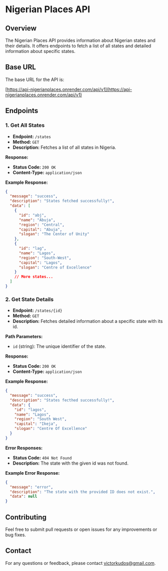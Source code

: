 # Nigerian Places API

## Overview

The Nigerian Places API provides information about Nigerian states and their details. It offers endpoints to fetch a list of all states and detailed information about specific states.

## Base URL

The base URL for the API is:

[https://api-nigerianplaces.onrender.com/api/v1](https://api-nigerianplaces.onrender.com/api/v1)

## Endpoints

### 1. Get All States

- **Endpoint:** `/states`
- **Method:** `GET`
- **Description:** Fetches a list of all states in Nigeria.

**Response:**

- **Status Code:** `200 OK`
- **Content-Type:** `application/json`

**Example Response:**

```json
{
  "message": "success",
  "description": "States fetched successfully!",
  "data": [
    {
      "id": "abj",
      "name": "Abuja",
      "region": "Central",
      "capital": "Abuja",
      "slogan": "The Center of Unity"
    },
    {
      "id": "lag",
      "name": "Lagos",
      "region": "South-West",
      "capital": "Lagos",
      "slogan": "Centre of Excellence"
    }
    // More states...
  ]
}
```

### 2. Get State Details

- **Endpoint:** `/states/{id}`
- **Method:** `GET`
- **Description:** Fetches detailed information about a specific state with its id.

**Path Parameters:**

- `id` (string): The unique identifier of the state.

**Response:**

- **Status Code:** `200 OK`
- **Content-Type:** `application/json`

**Example Response:**

```json
{
  "message": "success",
  "description": "States fecthed successfully!",
  "data": {
    "id": "lagos",
    "name": "Lagos",
    "region": "South West",
    "capital": "Ikeja",
    "slogan": "Centre Of Excellence"
  }
}
```

**Error Responses:**

- **Status Code:** `404 Not Found`
- **Description:** The state with the given id was not found.

**Example Error Response:**

```json
{
  "message": "error",
  "description": "The state with the provided ID does not exist.",
  "data": null
}
```

## Contributing

Feel free to submit pull requests or open issues for any improvements or bug fixes.

## Contact

For any questions or feedback, please contact [victorkudos@gmail.com](mailto:victorkudos@gmail.com).
